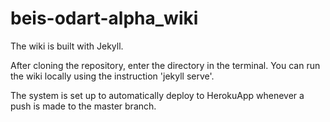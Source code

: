 # beis-odart-alpha_wiki

The wiki is built with Jekyll.

After cloning the repository, enter the directory in the terminal. 
You can run the wiki locally using the instruction 'jekyll serve'.

The system is set up to automatically deploy to HerokuApp whenever a push is made to the master branch.



